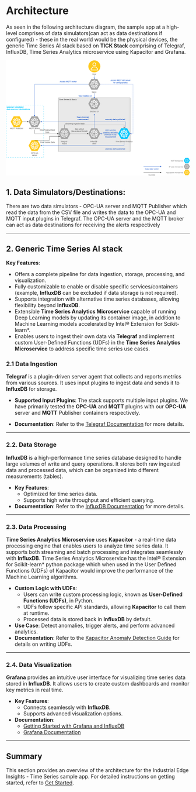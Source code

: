 
# Architecture

As seen in the following architecture diagram, the sample app at a high-level comprises of data simulators(can act as data destinations if configured) - these in the real world would be the physical devices, the generic Time Series AI stack based on **TICK Stack** comprising of Telegraf, InfluxDB, Time Series Analytics microservice using Kapacitor and Grafana.

![Time Series AI Stack Architecture Diagram](./_images/time-series-ai-stack-architecture.png)


## 1. **Data Simulators/Destinations**:
  There are two data simulators - OPC-UA server and MQTT Publisher which read the data from
  the CSV file and writes the data to the OPC-UA and MQTT input plugins in Telegraf.
  The OPC-UA server and the MQTT broker can act as data destinations for receiving the alerts respectively

---

## 2. **Generic Time Series AI stack**

**Key Features**:

- Offers a complete pipeline for data ingestion, storage, processing, and visualization.
- Fully customizable to enable or disable specific services/containers (example, **InfluxDB** can be excluded if data storage is not required).
- Supports integration with alternative time series databases, allowing flexibility beyond **InfluxDB**.
- Extensible **Time Series Analytics Microservice** capable of running Deep Learning models by updating its container image, in addition to Machine Learning models accelerated by Intel® Extension for Scikit-learn*.
- Enables users to ingest their own data via **Telegraf** and implement custom User-Defined Functions (UDFs) in the **Time Series Analytics Microservice** to address specific time series use cases.

### 2.1 **Data Ingestion**

**Telegraf** is a plugin-driven server agent that collects and reports metrics from various sources. It uses input plugins to ingest data and sends it to **InfluxDB** for storage.

- **Supported Input Plugins**: The stack supports multiple input plugins. We have primarily tested the **OPC-UA** and **MQTT** plugins with our **OPC-UA** server and **MQTT** Publisher containers respectively.

- **Documentation**: Refer to the [Telegraf Documentation](https://docs.influxdata.com/telegraf/v1/) for more details.

---

### 2.2. **Data Storage**

**InfluxDB** is a high-performance time series database designed to handle large volumes of write and query operations. It stores both raw ingested data and processed data, which can be organized into different measurements (tables).

- **Key Features**:
  - Optimized for time series data.
  - Supports high write throughput and efficient querying.
- **Documentation**: Refer to the [InfluxDB Documentation](https://docs.influxdata.com/influxdb/v1/) for more details.

---

### 2.3. **Data Processing**

**Time Series Analytics Microservice** uses **Kapacitor** - a real-time data processing engine that enables users to analyze time series data. It supports both streaming and batch processing and integrates seamlessly with **InfluxDB**.
Time Series Analytics Microservice has the Intel® Extension for Scikit-learn* python package which when used in the User Defined Functions (UDFs) of Kapacitor would improve the performance of the Machine Learning algorithms.

- **Custom Logic with UDFs**:
  - Users can write custom processing logic, known as **User-Defined Functions (UDFs)**, in Python.
  - UDFs follow specific API standards, allowing **Kapacitor** to call them at runtime.
  - Processed data is stored back in **InfluxDB** by default.
- **Use Case**: Detect anomalies, trigger alerts, and perform advanced analytics.
- **Documentation**: Refer to the [Kapacitor Anomaly Detection Guide](https://docs.influxdata.com/kapacitor/v1/guides/anomaly_detection/) for details on writing UDFs.

---

### 2.4. **Data Visualization**

**Grafana** provides an intuitive user interface for visualizing time series data stored in **InfluxDB**. It allows users to create custom dashboards and monitor key metrics in real time.

- **Key Features**:
  - Connects seamlessly with **InfluxDB**.
  - Supports advanced visualization options.
- **Documentation**:
  - [Getting Started with Grafana and InfluxDB](https://grafana.com/docs/grafana/latest/getting-started/get-started-grafana-influxdb/)
  - [Grafana Documentation](https://grafana.com/docs/grafana/latest/)

---

## Summary

This section provides an overview of the architecture for the Industrial Edge Insights - Time Series sample app. For detailed instructions on getting started, refer to [Get Started](./get-started.md).
